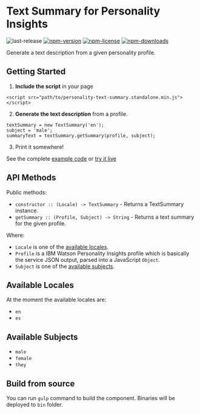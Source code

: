 # Text Summary for Personality Insights

![last-release](https://img.shields.io/github/tag/personality-insights/text-summary.svg)
[![npm-version](https://img.shields.io/npm/v/personality-text-summary.svg)](https://www.npmjs.com/package/personality-text-summary)
[![npm-license](https://img.shields.io/npm/l/personality-text-summary.svg)](https://www.npmjs.com/package/personality-text-summary)
[![npm-downloads](https://img.shields.io/npm/dm/personality-text-summary.svg)](https://www.npmjs.com/package/personality-text-summary)

Generate a text description from a given personality profile.

## Getting Started

1. **Include the script** in your page
```
<script src="path/to/personality-text-summary.standalone.min.js"></script>
```
2. **Generate the text description** from a profile.
```
textSummary = new TextSummary('en');
subject = 'male';
summaryText = textSummary.getSummary(profile, subject);
```
3. Print it somewhere!

See the complete [example code][example_code] or [try it live][live_example]


## API Methods

Public methods:
* `constructor :: (Locale) -> TextSummary` - Returns a TextSummary instance.
* `getSummary :: (Profile, Subject) -> String` - Returns a text summary for the given profile.

Where:
* `Locale` is one of the [available locales](#available-locales).
* `Profile` is a IBM Watson Personality Insights profile which is basically the service JSON output, parsed into a JavaScript `Object`.
* `Subject` is one of the [available subjects](#available-subjects).


## Available Locales

At the moment the available locales are:
  - `en`
  - `es`

## Available Subjects
 - `male`
 - `female`
 - `they`

## Build from source

You can run `gulp` command to build the component. Binaries will be deployed to `bin` folder.

[example_code]: https://github.com/ibm-silvergate/personality-text-summary/blob/master/examples/example.html
[live_example]: https://rawgit.com/ibm-silvergate/personality-text-summary/master/examples/example.html
